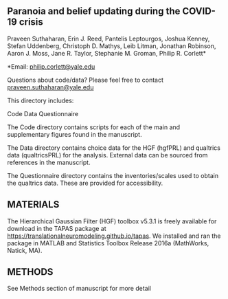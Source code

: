 ## Paranoia and belief updating during the COVID-19 crisis

Praveen Suthaharan, Erin J. Reed, Pantelis Leptourgos, Joshua Kenney, Stefan Uddenberg, Christoph D. Mathys, Leib Litman, Jonathan Robinson, Aaron J. Moss, Jane R. Taylor, Stephanie M. Groman, Philip R. Corlett*

*Email: philip.corlett@yale.edu

Questions about code/data? Please feel free to contact praveen.suthaharan@yale.edu

This directory includes:

Code
Data
Questionnaire

The Code directory contains scripts for each of the main and supplementary figures found in the manuscript.

The Data directory contains choice data for the HGF (hgfPRL) and qualtrics data (qualtricsPRL) for the analysis. External data can be sourced from references in the manuscript.

The Questionnaire directory contains the inventories/scales used to obtain the qualtrics data. These are provided for accessibility.

## MATERIALS

The Hierarchical Gaussian Filter (HGF) toolbox v5.3.1 is freely available for download in the TAPAS package at https://translationalneuromodeling.github.io/tapas. We installed and ran the package in MATLAB and Statistics Toolbox Release 2016a (MathWorks, Natick, MA).

## METHODS

See Methods section of manuscript for more detail
